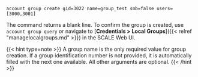---
---

```
account group create gid=3022 name=group_test smb=false users=[3000,3001]
```

The command returns a blank line.
To confirm the group is created, use `account group query` or navigate to [**Credentials > Local Groups**]({{< relref "managelocalgroups.md" >}}) in the SCALE Web UI.

{{< hint type=note >}}
A group name is the only required value for group creation. If a group identification number is not provided, it is automatically filled with the next one available. All other arguments are optional.
{{< /hint >}}
